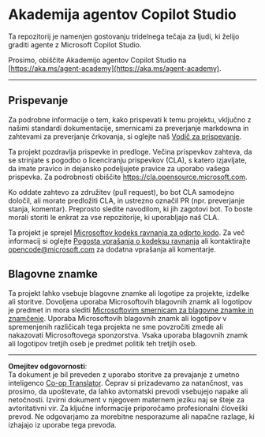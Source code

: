 <!--
CO_OP_TRANSLATOR_METADATA:
{
  "original_hash": "8bce990d8da924192fe923e852a19fbb",
  "translation_date": "2025-10-20T22:39:32+00:00",
  "source_file": "README.md",
  "language_code": "sl"
}
-->
# Akademija agentov Copilot Studio

Ta repozitorij je namenjen gostovanju tridelnega tečaja za ljudi, ki želijo graditi agente z Microsoft Copilot Studio.

Prosimo, obiščite Akademijo agentov Copilot Studio na [https://aka.ms/agent-academy](https://aka.ms/agent-academy).

---

## Prispevanje

Za podrobne informacije o tem, kako prispevati k temu projektu, vključno z našimi standardi dokumentacije, smernicami za preverjanje markdowna in zahtevami za preverjanje črkovanja, si oglejte naš [Vodič za prispevanje](CONTRIBUTING.md).

Ta projekt pozdravlja prispevke in predloge. Večina prispevkov zahteva, da se strinjate s
pogodbo o licenciranju prispevkov (CLA), s katero izjavljate, da imate pravico in dejansko podeljujete pravice za uporabo vašega prispevka. Za podrobnosti obiščite <https://cla.opensource.microsoft.com>.

Ko oddate zahtevo za združitev (pull request), bo bot CLA samodejno določil, ali morate predložiti CLA, in ustrezno označil PR (npr. preverjanje stanja, komentar). Preprosto sledite navodilom, ki jih zagotovi bot. To boste morali storiti le enkrat za vse repozitorije, ki uporabljajo naš CLA.

Ta projekt je sprejel [Microsoftov kodeks ravnanja za odprto kodo](https://opensource.microsoft.com/codeofconduct/).
Za več informacij si oglejte [Pogosta vprašanja o kodeksu ravnanja](https://opensource.microsoft.com/codeofconduct/faq/) ali
kontaktirajte [opencode@microsoft.com](mailto:opencode@microsoft.com) za dodatna vprašanja ali komentarje.

## Blagovne znamke

Ta projekt lahko vsebuje blagovne znamke ali logotipe za projekte, izdelke ali storitve. Dovoljena uporaba Microsoftovih
blagovnih znamk ali logotipov je predmet in mora slediti
[Microsoftovim smernicam za blagovne znamke in znamčenje](https://www.microsoft.com/legal/intellectualproperty/trademarks/usage/general).
Uporaba Microsoftovih blagovnih znamk ali logotipov v spremenjenih različicah tega projekta ne sme povzročiti zmede ali nakazovati Microsoftovega sponzorstva.
Vsaka uporaba blagovnih znamk ali logotipov tretjih oseb je predmet politik teh tretjih oseb.

---

**Omejitev odgovornosti**:  
Ta dokument je bil preveden z uporabo storitve za prevajanje z umetno inteligenco [Co-op Translator](https://github.com/Azure/co-op-translator). Čeprav si prizadevamo za natančnost, vas prosimo, da upoštevate, da lahko avtomatski prevodi vsebujejo napake ali netočnosti. Izvirni dokument v njegovem maternem jeziku naj se šteje za avtoritativni vir. Za ključne informacije priporočamo profesionalni človeški prevod. Ne odgovarjamo za morebitne nesporazume ali napačne razlage, ki izhajajo iz uporabe tega prevoda.